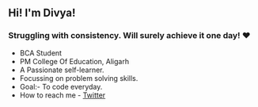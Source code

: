 <h2> Hi! I'm Divya!</h2>
<h3>Struggling with consistency. Will surely achieve it one day! ❤️</h3>

- BCA Student
- PM College Of Education, Aligarh
- A Passionate self-learner.
- Focussing on problem solving skills.
- Goal:- To code everyday.
- How to reach me - <a href="https://twitter.com/divyapundhir21"> Twitter </a>

